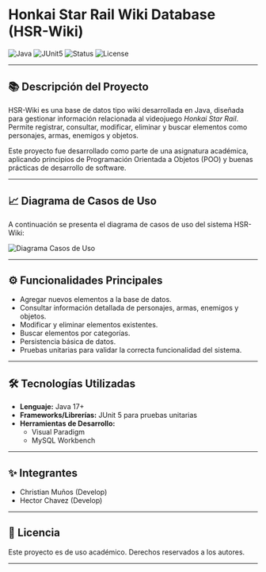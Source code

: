 # Honkai Star Rail Wiki Database (HSR-Wiki)

![Java](https://img.shields.io/badge/Java-17%2B-blue?logo=java&logoColor=white)
![JUnit5](https://img.shields.io/badge/Tested%20with-JUnit5-green?logo=testing-library&logoColor=white)
![Status](https://img.shields.io/badge/Status-In%20Development-yellow)
![License](https://img.shields.io/badge/License-Academic-lightgrey)

---

## 📚 Descripción del Proyecto
HSR-Wiki es una base de datos tipo wiki desarrollada en Java, diseñada para gestionar información relacionada al videojuego *Honkai Star Rail*.  
Permite registrar, consultar, modificar, eliminar y buscar elementos como personajes, armas, enemigos y objetos.

Este proyecto fue desarrollado como parte de una asignatura académica, aplicando principios de Programación Orientada a Objetos (POO) y buenas prácticas de desarrollo de software.

---

## 📈 Diagrama de Casos de Uso

A continuación se presenta el diagrama de casos de uso del sistema HSR-Wiki:

![Diagrama Casos de Uso](https://github.com/user-attachments/assets/ee542b27-12b3-4d69-85f2-4a03f04c4550)


---

## ⚙️ Funcionalidades Principales
- Agregar nuevos elementos a la base de datos.
- Consultar información detallada de personajes, armas, enemigos y objetos.
- Modificar y eliminar elementos existentes.
- Buscar elementos por categorías.
- Persistencia básica de datos.
- Pruebas unitarias para validar la correcta funcionalidad del sistema.

---

## 🛠️ Tecnologías Utilizadas
- **Lenguaje:** Java 17+
- **Frameworks/Librerías:** JUnit 5 para pruebas unitarias
- **Herramientas de Desarrollo:**
  - Visual Paradigm
  - MySQL Workbench

---


## ✨ Integrantes
- Christian Muños (Develop)
- Hector Chavez (Develop)


---

## 📄 Licencia
Este proyecto es de uso académico. Derechos reservados a los autores.

---

